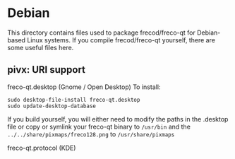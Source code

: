 
Debian
====================
This directory contains files used to package frecod/freco-qt
for Debian-based Linux systems. If you compile frecod/freco-qt yourself, there are some useful files here.

## pivx: URI support ##


freco-qt.desktop  (Gnome / Open Desktop)
To install:

	sudo desktop-file-install freco-qt.desktop
	sudo update-desktop-database

If you build yourself, you will either need to modify the paths in
the .desktop file or copy or symlink your freco-qt binary to `/usr/bin`
and the `../../share/pixmaps/freco128.png` to `/usr/share/pixmaps`

freco-qt.protocol (KDE)

